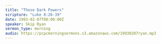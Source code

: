 ```yaml
---
title: "Those Dark Powers"
scripture: "Luke 8:26-39"
date: 1993-02-07T00:00:00Z
speaker: Skip Ryan
sermon_type: morning
audio: https://pcpcmorningsermons.s3.amazonaws.com/19930207ryan.mp3 
---
```



